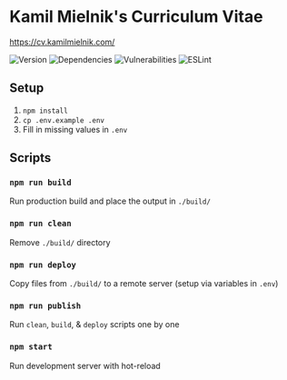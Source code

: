 # Kamil Mielnik's Curriculum Vitae
https://cv.kamilmielnik.com/

![Version](https://img.shields.io/github/package-json/v/kamilmielnik/cv)
![Dependencies](https://img.shields.io/david/kamilmielnik/cv)
![Vulnerabilities](https://img.shields.io/snyk/vulnerabilities/github/kamilmielnik/cv)
![ESLint](https://github.com/kamilmielnik/cv/workflows/ESLint/badge.svg)


## Setup
1. `npm install`
2. `cp .env.example .env`
3. Fill in missing values in `.env`

## Scripts

### `npm run build`
Run production build and place the output in `./build/`

### `npm run clean`
Remove `./build/` directory

### `npm run deploy`
Copy files from `./build/` to a remote server (setup via variables in `.env`)

### `npm run publish`
Run `clean`, `build`, & `deploy` scripts one by one

### `npm start`
Run development server with hot-reload
